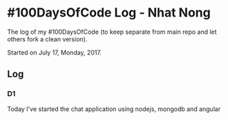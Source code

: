 # #100DaysOfCode Log - Nhat Nong
The log of my #100DaysOfCode (to keep separate from main repo and let others fork a clean version).

Started on July 17, Monday, 2017.

## Log

### D1
Today I've started the chat application using nodejs, mongodb and angular
